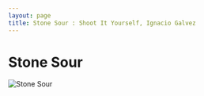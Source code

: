 ```yaml
---
layout: page
title: Stone Sour : Shoot It Yourself, Ignacio Galvez
---
```


# Stone Sour

![Stone Sour](http://assets.farmhouse.co/publishing/1-shoot-it-yourself/images/stone-sour-1.jpg)
